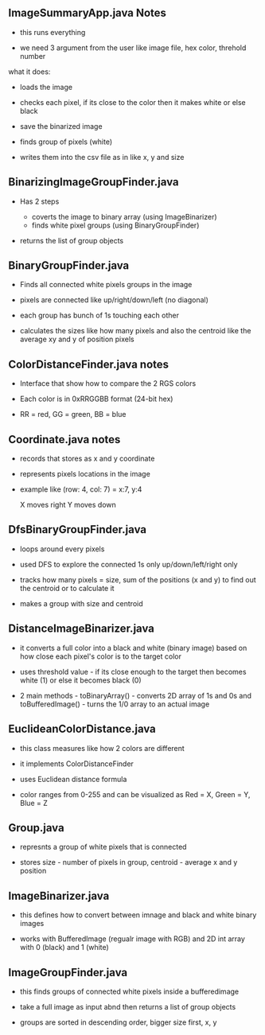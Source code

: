 ImageSummaryApp.java Notes
------------------------------------------

- this runs everything

- we need 3 argument from the user like image file, hex color, threhold number

what it does:

- loads the image

- checks each pixel, if its close to the color then it makes white or else black

- save the binarized image

- finds group of pixels (white)

- writes them into the csv file as in like x, y and size


BinarizingImageGroupFinder.java
------------------------------------------

- Has 2 steps
    - coverts the image to binary array (using ImageBinarizer)
    - finds white pixel groups (using BinaryGroupFinder)

- returns the list of group objects


BinaryGroupFinder.java 
------------------------------------------

- Finds all connected white pixels groups in the image

- pixels are connected like up/right/down/left (no diagonal)

- each group has bunch of 1s touching each other

- calculates the sizes like how many pixels and also the centroid like the average xy and y of position pixels


ColorDistanceFinder.java notes
------------------------------------------

- Interface that show how to compare the 2 RGS colors

- Each color is in 0xRRGGBB format (24-bit hex)

- RR = red, GG = green, BB = blue


Coordinate.java notes
------------------------------------------

- records that stores as x and y coordinate

- represents pixels locations in the image

- example like (row: 4, col: 7) = x:7, y:4

    X moves right
    Y moves down


DfsBinaryGroupFinder.java
------------------------------------------

- loops around every pixels

- used DFS to explore the connected 1s only up/down/left/right only

- tracks how many pixels = size, sum of the positions (x and y) to find out the centroid or to calculate it

- makes a group with size and centroid


DistanceImageBinarizer.java
------------------------------------------

- it converts a full color into a black and white (binary image) based on how close each pixel's color is to the target color

- uses threshold value - if its close enough to the target then becomes white (1) or else it becomes black (0)

- 2 main methods - toBinaryArray() - converts 2D array of 1s and 0s and toBufferedImage() - turns the 1/0 array to an actual image


EuclideanColorDistance.java
------------------------------------------

- this class measures like how 2 colors are different

- it implements ColorDistanceFinder

- uses Euclidean distance formula

- color ranges from 0-255 and can be visualized as Red = X, Green = Y, Blue = Z


Group.java
------------------------------------------

- represnts a group of white pixels that is connected

- stores size - number of pixels in group, centroid - average x and y position


ImageBinarizer.java
------------------------------------------

- this defines how to convert between imnage and black and white binary images

- works with BufferedImage (regualr image with RGB) and 2D int array with 0 (black) and 1 (white)


ImageGroupFinder.java
------------------------------------------

- this finds groups of connected white pixels inside a bufferedimage

- take a full image as input abnd then returns a list of group objects

- groups are sorted in descending order, bigger size first, x,  y
